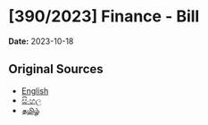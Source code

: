 # [390/2023] Finance - Bill

**Date:** 2023-10-18

## Original Sources

- [English](https://documents.gov.lk/view/bills/2023/10/390-2023_E.pdf)
- [සිංහල](https://documents.gov.lk/view/bills/2023/10/390-2023_S.pdf)
- [தமிழ்](https://documents.gov.lk/view/bills/2023/10/390-2023_T.pdf)
